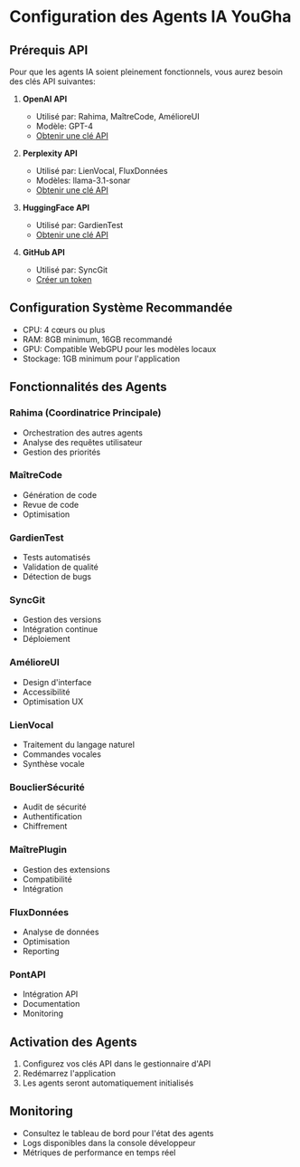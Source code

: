 # Configuration des Agents IA YouGha

## Prérequis API
Pour que les agents IA soient pleinement fonctionnels, vous aurez besoin des clés API suivantes:

1. **OpenAI API**
   - Utilisé par: Rahima, MaîtreCode, AmélioreUI
   - Modèle: GPT-4
   - [Obtenir une clé API](https://platform.openai.com/api-keys)

2. **Perplexity API**
   - Utilisé par: LienVocal, FluxDonnées
   - Modèles: llama-3.1-sonar
   - [Obtenir une clé API](https://docs.perplexity.ai/)

3. **HuggingFace API**
   - Utilisé par: GardienTest
   - [Obtenir une clé API](https://huggingface.co/settings/tokens)

4. **GitHub API**
   - Utilisé par: SyncGit
   - [Créer un token](https://github.com/settings/tokens)

## Configuration Système Recommandée
- CPU: 4 cœurs ou plus
- RAM: 8GB minimum, 16GB recommandé
- GPU: Compatible WebGPU pour les modèles locaux
- Stockage: 1GB minimum pour l'application

## Fonctionnalités des Agents

### Rahima (Coordinatrice Principale)
- Orchestration des autres agents
- Analyse des requêtes utilisateur
- Gestion des priorités

### MaîtreCode
- Génération de code
- Revue de code
- Optimisation

### GardienTest
- Tests automatisés
- Validation de qualité
- Détection de bugs

### SyncGit
- Gestion des versions
- Intégration continue
- Déploiement

### AmélioreUI
- Design d'interface
- Accessibilité
- Optimisation UX

### LienVocal
- Traitement du langage naturel
- Commandes vocales
- Synthèse vocale

### BouclierSécurité
- Audit de sécurité
- Authentification
- Chiffrement

### MaîtrePlugin
- Gestion des extensions
- Compatibilité
- Intégration

### FluxDonnées
- Analyse de données
- Optimisation
- Reporting

### PontAPI
- Intégration API
- Documentation
- Monitoring

## Activation des Agents
1. Configurez vos clés API dans le gestionnaire d'API
2. Redémarrez l'application
3. Les agents seront automatiquement initialisés

## Monitoring
- Consultez le tableau de bord pour l'état des agents
- Logs disponibles dans la console développeur
- Métriques de performance en temps réel